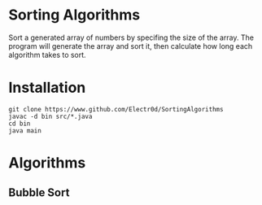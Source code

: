 # Sorting Algorithms
Sort a generated array of numbers by specifing the size of the array. The program will generate the array and sort it, then calculate how long each algorithm takes to sort.

# Installation
```
git clone https://www.github.com/Electr0d/SortingAlgorithms
javac -d bin src/*.java
cd bin
java main
```

# Algorithms

## Bubble Sort